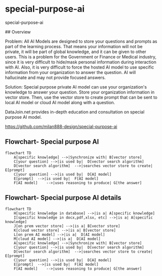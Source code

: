 # special-purpose-ai

special-purpose-ai  



\## Overview  



Problem: All AI Models are designed to store your questions and prompts as part of the learning process. That means your information will not be private, it will be part of global knowledge, and it can be given to other users. This is a problem for the Government or Finance or Medical industry, since it is very difficult to hide/mask personal information during interaction with AI. Also, it is very difficult to force the hosted AI model to use specific information from your organization to answer the question.  AI will hallucinate and may not provide focused answers.  
  
Solution: Special purpose private AI model can use your organization's knowledge to answer your question. Store your organization information in vector store. Then, use the vector store to create prompt that can be sent to local AI model or cloud AI model along with a question.  
  
DataJoin.net provides in-depth education and consultation on special purpose AI model.  
  
https://github.com/milan888-design/special-purpose-ai
  
## Flowchart- Special purpose AI  
```mermaid  
flowchart TD  
    A[specific knowledge] -->|Synchronize with| B[vector store]  
    C[your question] -->|is used by|  D[vector search algorithm]     
    D[vector search algorithm]  -->|searches vector store to create| E[prompt] 
    C[your question] -->|is used by|  D[AI model]  
    E[prompt]  -->|is used by|  F[AI model]  
    F[AI model]    -->|uses reasoning to produce| G[the answer] 
```  
  
## Flowchart- Special purpose AI details  
```mermaid  
flowchart TD  
    H[specific knowledge in database] -->|is a| A[specific knowledge]  
    I[specific knowledge in docx,pdf,xlsx, etc] -->|is a| A[specific knowledge]  
    J[on prem vector store] -->|is a| B[vector store]  
    K[cloud vector store] -->|is a| B[vector store] 
    L[on prem AI model] -->|is a|  D[AI model]  
    M[cloud AI model] -->|is a|  D[AI model]  
    A[specific knowledge] -->|Synchronize with| B[vector store] 
    C[your question] -->|is used by|  D[vector search algorithm]     
    D[vector search algorithm]  -->|searches vector store to create| E[prompt] 
    C[your question] -->|is used by|  D[AI model]  
    E[prompt]  -->|is used by|  F[AI model]  
    F[AI model]    -->|uses reasoning to produce| G[the answer] 
```  

